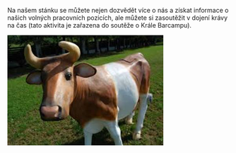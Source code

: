 
Na našem stánku se můžete nejen dozvědět více o nás a získat informace o našich volných pracovních pozicích, ale můžete si zasoutěžit v dojení krávy na čas (tato aktivita je zařazena do soutěže o Krále Barcampu).

<img src="/static/img/extra/2016/kentico.jpg" alt="" style="max-width:70%"/>